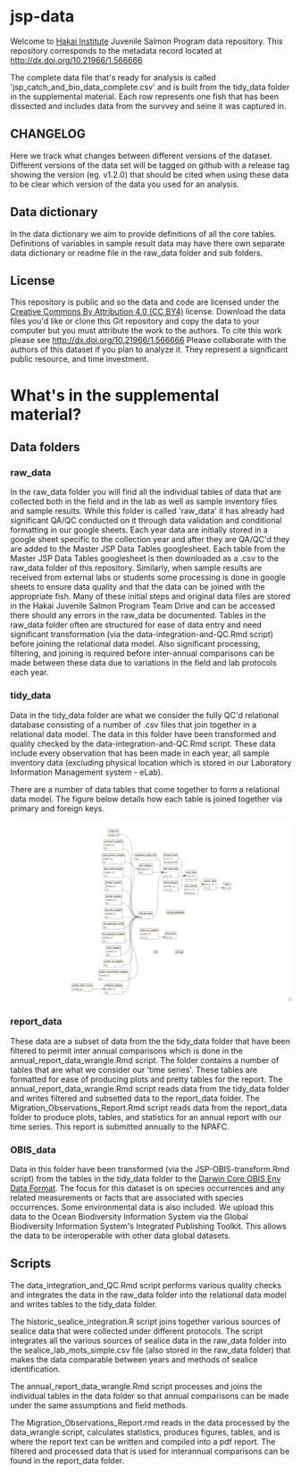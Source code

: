 # jsp-data

Welcome to [Hakai Institute](www.hakai.org) Juvenile Salmon Program data repository. This repository corresponds to the metadata record located at http://dx.doi.org/10.21966/1.566666

The complete data file that's ready for analysis is called 'jsp_catch_and_bio_data_complete.csv' and is built from the tidy_data folder in the supplemental material. Each row represents one fish that has been dissected and includes data from the survvey and seine it was captured in.

## CHANGELOG

Here we track what changes between different versions of the dataset. Different versions of the data set will be tagged on github with a release tag showing the version (eg. v1.2.0) that should be cited when using these data to be clear which version of the data you used for an analysis.

## Data dictionary

In the data dictionary we aim to provide  definitions of all the core tables. Definitions of variables in sample result data may have there own separate data dictionary  or readme file in  the raw_data folder and sub folders.

## License

This repository is public and so the data and code are licensed under the [Creative Commons By Attribution 4.0 (CC BY4)](https://creativecommons.org/licenses/by/4.0/) license. Download the data files you'd like or clone this Git repository and copy the data to your computer but you must attribute the work to the authors. To cite this work please see http://dx.doi.org/10.21966/1.566666 Please collaborate with the authors of this dataset if you plan to analyze it. They represent a significant public resource, and time investment.

# What's in the supplemental material?

## Data folders

### raw_data

In the raw_data folder you will find all the individual tables of data that are collected both in the field and in the lab as well as sample inventory files and sample results. While this folder is called 'raw_data' it has already had significant QA/QC conducted on it through data validation and conditional formatting in our google sheets. Each year data are initially stored in a google sheet specific to the collection year and after they are QA/QC'd they are added to the Master JSP Data Tables googlesheet. Each table from the Master JSP Data Tables googlesheet is then downloaded as a .csv to the raw_data folder of this repository. Similarly, when sample results are received from external labs or students some processing is done in google sheets to ensure data quality and that the data can be joined with the  appropriate fish. Many of these initial steps and original data files are stored in the Hakai Juvenile Salmon Program Team Drive and can be accessed there should any errors in the raw_data be documented. Tables in the raw_data folder often are structured for ease of data entry and need significant transformation (via the data-integration-and-QC.Rmd script) before joining the relational data model. Also significant processing, filtering, and joining is required before inter-annual comparisons can be made between these data due to variations in the field  and lab protocols each year.

### tidy_data

Data in the tidy_data folder are what we consider the fully QC'd relational database consisting of a number of .csv files that join together in a relational data model. The data in this folder have been transformed and quality checked by the data-integration-and-QC.Rmd script. These data include every observation that has been made in each year, all sample inventory data (excluding physical location which is stored in our Laboratory Information Management system - eLab).

There are a number of data tables that come together to form a relational data model. The figure below details how each table is joined together via primary and foreign keys. 

![Juvenile Salmon Data Model](figs/data_model.png)

### report_data

These data are a subset of data from the the tidy_data folder that have been filtered to permit inter annual  comparisons which is done in the annual_report_data_wrangle.Rmd script. The folder contains a number of tables that are what we consider our 'time series'. These tables are formatted for ease of producing plots and pretty tables for the report. The annual_report_data_wrangle.Rmd script reads data from the tidy_data folder and writes filtered and subsetted data to the report_data folder. The Migration_Observations_Report.Rmd script reads data from the report_data folder to produce plots, tables, and statistics for an annual report with our time series. This report is submitted annually to the NPAFC.

### OBIS_data

Data in this folder have been transformed (via the JSP-OBIS-transform.Rmd script) from the tables in the tidy_data folder to the [Darwin Core OBIS Env Data Format](https://obis.org/manual/dataformat/). The focus for this dataset is on species occurrences and any related measurements or facts that are associated with species occurrences. Some environmental data is also included. We upload this data to the Ocean Biodiversity Information System via the Global Biodiversity Information System's Integrated Publishing Toolkit. This allows the data to be interoperable with other data global datasets.

## Scripts

The data_integration_and_QC.Rmd script performs various quality checks and integrates the data in the raw_data folder into the relational data model and writes tables to the tidy_data folder.

The historic_sealice_integration.R script joins together various sources of sealice data that were collected under different protocols. The script integrates all the various sources of sealice data in the raw_data folder into the sealice_lab_mots_simple.csv file (also stored in the raw_data folder) that makes the data comparable between years and methods of sealice identification.

The annual_report_data_wrangle.Rmd script processes and joins the individual tables in the data folder so that annual comparisons can be made under the same assumptions and field methods.

The Migration_Observations_Report.rmd reads in the data processed by the data_wrangle script, calculates statistics, produces figures, tables, and is where the report text can be written and compiled into a pdf report. The filtered and processed data that is used for interannual comparisons can be found in the report_data folder.
